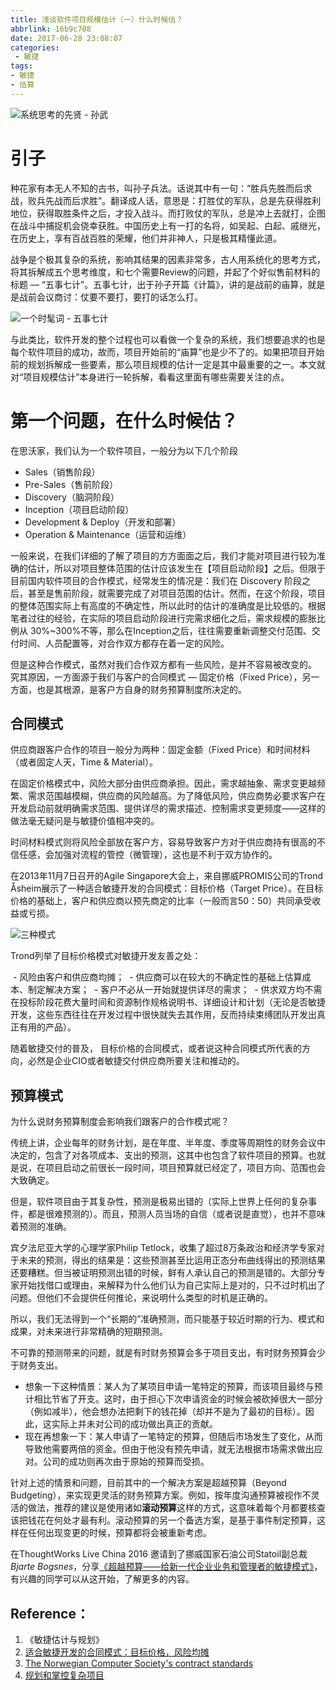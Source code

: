 ```yaml
---
title: 浅谈软件项目规模估计（一）什么时候估？
abbrlink: 16b9c708
date: 2017-06-28 23:08:07
categories: 
 - 敏捷
tags: 
- 敏捷
- 估算
---
```


![系统思考的先贤 - 孙武](http://q6d3pw4zw.bkt.clouddn.com/%E4%BC%B0%E4%BB%80%E4%B9%88%E4%B8%80_1.png)

# 引子
种花家有本无人不知的古书，叫孙子兵法。话说其中有一句：“胜兵先胜而后求战，败兵先战而后求胜”。翻译成人话，意思是：打胜仗的军队，总是先获得胜利地位，获得取胜条件之后，才投入战斗。而打败仗的军队，总是冲上去就打，企图在战斗中捕捉机会侥幸获胜。中国历史上有一打的名将，如吴起、白起、戚继光，在历史上，享有百战百胜的荣耀，他们并非神人，只是极其精懂此道。

战争是个极其复杂的系统，影响其结果的因素非常多，古人用系统化的思考方式，将其拆解成五个思考维度，和七个需要Review的问题，并起了个好似售前材料的标题 — “五事七计”。五事七计，出于孙子开篇《计篇》，讲的是战前的庙算，就是是战前会议商讨：仗要不要打，要打的话怎么打。

![一个时髦词 - 五事七计](http://q6d3pw4zw.bkt.clouddn.com/%E4%BC%B0%E4%BB%80%E4%B9%88%E4%B8%80_2.png)

与此类比，软件开发的整个过程也可以看做一个复杂的系统，我们想要追求的也是每个软件项目的成功，故而，项目开始前的“庙算”也是少不了的。如果把项目开始前的规划拆解成一些要素，那么项目规模的估计一定是其中最重要的之一。本文就对“项目规模估计”本身进行一轮拆解，看看这里面有哪些需要关注的点。

<!--more-->

# 第一个问题，在什么时候估？

在思沃家，我们认为一个软件项目，一般分为以下几个阶段
 - Sales（销售阶段）
 - Pre-Sales（售前阶段）
 - Discovery（脑洞阶段）
 - Inception（项目启动阶段）
 - Development & Deploy（开发和部署）
 - Operation & Maintenance（运营和运维）

一般来说，在我们详细的了解了项目的方方面面之后，我们才能对项目进行较为准确的估计，所以对项目整体范围的估计应该发生在【项目启动阶段】之后。但限于目前国内软件项目的合作模式，经常发生的情况是：我们在 Discovery 阶段之后，甚至是售前阶段，就需要完成了对项目范围的估计。然而，在这个阶段，项目的整体范围实际上有高度的不确定性，所以此时的估计的准确度是比较低的。根据笔者过往的经验，在实际的项目启动阶段进行完需求细化之后，需求规模的膨胀比例从 30%~300%不等，那么在Inception之后，往往需要重新调整交付范围、交付时间、人员配置等，对合作双方都存在着一定的风险。

但是这种合作模式，虽然对我们合作双方都有一些风险，是并不容易被改变的。
究其原因，一方面源于我们与客户的合同模式 — 固定价格（Fixed Price），另一方面，也是其根源，是客户方自身的财务预算制度所决定的。

## 合同模式
供应商跟客户合作的项目一般分为两种：固定金额（Fixed Price）和时间材料（或者固定人天，Time & Material）。

在固定价格模式中，风险大部分由供应商承担。因此，需求越抽象、需求变更越频繁、需求范围越模糊，供应商的风险越高。为了降低风险，供应商势必要求客户在开发启动前就明确需求范围、提供详尽的需求描述、控制需求变更频度——这样的做法毫无疑问是与敏捷价值相冲突的。

时间材料模式则将风险全部放在客户方，容易导致客户方对于供应商持有很高的不信任感，会加强对流程的管控（微管理），这也是不利于双方协作的。

在2013年11月7日召开的Agile Singapore大会上，来自挪威PROMIS公司的Trond Åsheim展示了一种适合敏捷开发的合同模式：目标价格（Target Price）。在目标价格的基础上，客户和供应商以预先商定的比率（一般而言50：50）共同承受收益或亏损。

![三种模式](http://q6d3pw4zw.bkt.clouddn.com/%E4%BC%B0%E4%BB%80%E4%B9%88%E4%B8%80_3.png)

Trond列举了目标价格模式对敏捷开发友善之处：

 - 风险由客户和供应商均摊；
 - 供应商可以在较大的不确定性的基础上估算成本、制定解决方案；
 - 客户不必从一开始就提供详尽的需求；
 - 供求双方均不需在投标阶段花费大量时间和资源制作规格说明书、详细设计和计划（无论是否敏捷开发，这些东西往往在开发过程中很快就失去其作用，反而持续束缚团队开发出真正有用的产品）。

随着敏捷交付的普及， 目标价格的合同模式，或者说这种合同模式所代表的方向，必然是企业CIO或者敏捷交付供应商所要关注和推动的。

## 预算模式

为什么说财务预算制度会影响我们跟客户的合作模式呢？

传统上讲，企业每年的财务计划，是在年度、半年度、季度等周期性的财务会议中决定的，包含了对各项成本、支出的预测，这其中也包含了软件项目的预算。也就是说，在项目启动之前很长一段时间，项目预算就已经定了，项目方向、范围也会大致确定。

但是，软件项目由于其复杂性，预测是极易出错的（实际上世界上任何的复杂事件，都是很难预测的）。而且，预测人员当场的自信（或者说是直觉），也并不意味着预测的准确。

宾夕法尼亚大学的心理学家Philip Tetlock，收集了超过8万条政治和经济学专家对于未来的预测，得出的结果是：这些预测甚至比运用正态分布曲线得出的预测结果还要糟糕。但当被证明预测出错的时候，鲜有人承认自己的预测是错的。大部分专家开始找借口或理由，来解释为什么他们认为自己实际上是对的，只不过时机出了问题。但他们不会提供任何推论，来说明什么类型的时机是正确的。

所以，我们无法得到一个“长期的”准确预测，而只能基于较近时期的行为、模式和成果，对未来进行非常精确的短期预测。

不可靠的预测带来的问题，就是有时财务预算会多于项目支出，有时财务预算会少于财务支出。

 - 想象一下这种情景：某人为了某项目申请一笔特定的预算，而该项目最终与预计相比节省了开支。这时，由于担心下次申请资金的时候会被砍掉很大一部分（例如减半），他会想办法把剩下的钱花掉（却并不是为了最初的目标）。因此，这实际上并未对公司的成功做出真正的贡献。
 - 现在再想象一下：某人申请了一笔特定的预算，但随后市场发生了变化，从而导致他需要两倍的资金。但由于他没有预先申请，就无法根据市场需求做出应对。公司的成功则再次由于原始的预算而受损。

针对上述的情景和问题，目前其中的一个解决方案是超越预算（Beyond Budgeting），来实现更灵活的财务预算方案。例如，按年度沟通预算被视作不灵活的做法，推荐的建议是使用诸如**滚动预算**这样的方式，这意味着每个月都要核查该把钱花在何处才最有利。滚动预算的另一个备选方案，是基于事件制定预算，这样在任何出现变更的时候，预算都将会被重新考虑。

在ThoughtWorks Live China 2016 邀请到了挪威国家石油公司Statoil副总裁 *Bjarte Bogsnes*，分享[《超越预算——给新一代企业业务和管理者的敏捷模式》](https://www.thoughtworks.com/talks/beyond-budgeting)，有兴趣的同学可以从这开始，了解更多的内容。

## Reference：
1. 《敏捷估计与规划》
2. [适合敏捷开发的合同模式：目标价格，风险均摊](http://www.infoq.com/cn/news/2013/11/agile-target-price)
3. [The Norwegian Computer Society's contract standards](https://www.dataforeningen.no/the-norwegian-computer-societys-contract-standards.4599105-146042.html)
4. [规划和掌控复杂项目](http://www.infoq.com/cn/articles/planning-controlling-complex-projects-beyond-budgetting)